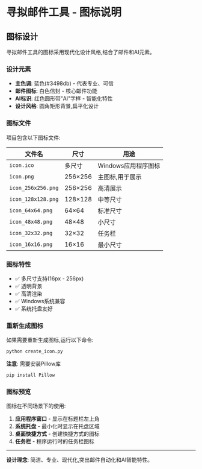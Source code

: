 # 寻拟邮件工具 - 图标说明

## 图标设计

寻拟邮件工具的图标采用现代化设计风格,结合了邮件和AI元素。

### 设计元素

- **主色调**: 蓝色(#3498db) - 代表专业、可信
- **邮件图标**: 白色信封 - 核心邮件功能
- **AI标识**: 红色圆形带"AI"字样 - 智能化特性
- **设计风格**: 圆角矩形背景,扁平化设计

### 图标文件

项目包含以下图标文件:

| 文件名 | 尺寸 | 用途 |
|--------|------|------|
| `icon.ico` | 多尺寸 | Windows应用程序图标 |
| `icon.png` | 256×256 | 主图标,用于展示 |
| `icon_256x256.png` | 256×256 | 高清展示 |
| `icon_128x128.png` | 128×128 | 中等尺寸 |
| `icon_64x64.png` | 64×64 | 标准尺寸 |
| `icon_48x48.png` | 48×48 | 小尺寸 |
| `icon_32x32.png` | 32×32 | 任务栏 |
| `icon_16x16.png` | 16×16 | 最小尺寸 |

### 图标特性

- ✅ 多尺寸支持(16px - 256px)
- ✅ 透明背景
- ✅ 高清渲染
- ✅ Windows系统兼容
- ✅ 系统托盘友好

### 重新生成图标

如果需要重新生成图标,运行以下命令:

```bash
python create_icon.py
```

**注意**: 需要安装Pillow库
```bash
pip install Pillow
```

### 图标预览

图标在不同场景下的使用:

1. **应用程序窗口** - 显示在标题栏左上角
2. **系统托盘** - 最小化时显示在托盘区域
3. **桌面快捷方式** - 创建快捷方式的图标
4. **任务栏** - 程序运行时的任务栏图标

---

**设计理念**: 简洁、专业、现代化,突出邮件自动化和AI智能特性。
